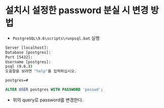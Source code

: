 # 설치시 설정한 password 분실 시 변경 방법

- `PostgreSQL\9.6\scripts\runpsql.bat` 실행

```cmd
Server [localhost]:
Database [postgres]:
Port [5432]:
Username [postgres]:
psql (9.6.3)
도움말을 보려면 "help"를 입력하십시오.

postgres=#
```

```sql
ALTER USER postgres WITH PASSWORD 'passwd';
```

- 위의 query로 password를 변경한다.
